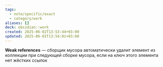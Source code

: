 ```yaml
---
tags:
  - note/specific/exact
  - category/work
aliases: []
deck: obsidian::work
created: 2025-06-02T13:53:44+03:00
updated: 2025-06-02T13:54:01+03:00
---
```


**Weak references**
—
сборщик мусора автоматически удалит элемент из коллекции при следующей сборке мусора, если на ключ этого элемента нет жёстких ссылок
